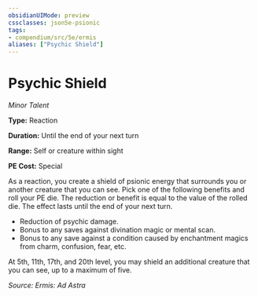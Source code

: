 ```yaml
---
obsidianUIMode: preview
cssclasses: json5e-psionic
tags:
- compendium/src/5e/ermis
aliases: ["Psychic Shield"]
---
```

# Psychic Shield
*Minor Talent*  

**Type:** Reaction

**Duration:** Until the end of your next turn

**Range:** Self or creature within sight

**PE Cost:** Special

As a reaction, you create a shield of psionic energy that surrounds you or another creature that you can see. Pick one of the following benefits and roll your PE die. The reduction or benefit is equal to the value of the rolled die. The effect lasts until the end of your next turn.

- Reduction of psychic damage.  
- Bonus to any saves against divination magic or mental scan.  
- Bonus to any save against a condition caused by enchantment magics from charm, confusion, fear, etc.  

At 5th, 11th, 17th, and 20th level, you may shield an additional creature that you can see, up to a maximum of five.

*Source: Ermis: Ad Astra*